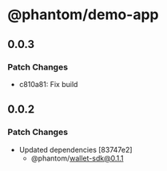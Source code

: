 # @phantom/demo-app

## 0.0.3

### Patch Changes

- c810a81: Fix build

## 0.0.2

### Patch Changes

- Updated dependencies [83747e2]
  - @phantom/wallet-sdk@0.1.1
